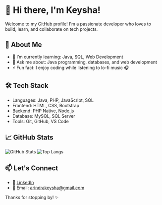# 👋 Hi there, I'm Keysha!

Welcome to my GitHub profile! I'm a passionate developer who loves to build, learn, and collaborate on tech projects.

## 🚀 About Me

- 🌱 I’m currently learning: Java, SQL, Web Development
- 💬 Ask me about: Java programming, databases, and web development
- ⚡ Fun fact: I enjoy coding while listening to lo-fi music 🎧

## 🛠️ Tech Stack

- Languages: Java, PHP, JavaScript, SQL
- Frontend: HTML, CSS, Bootstrap
- Backend: PHP Native, Node.js
- Database: MySQL, SQL Server
- Tools: Git, GitHub, VS Code

## 📈 GitHub Stats

![GitHub Stats](https://github-readme-stats.vercel.app/api?username=Keydrf&show_icons=true&theme=radical)
![Top Langs](https://github-readme-stats.vercel.app/api/top-langs/?username=Keydrf&layout=compact&theme=radical)

## 📫 Let's Connect

- 💼 [LinkedIn](https://www.linkedin.com/in/keysha-arindra-fabian)
- 📧 Email: arindrakeysha@gmail.com

Thanks for stopping by! ✨
